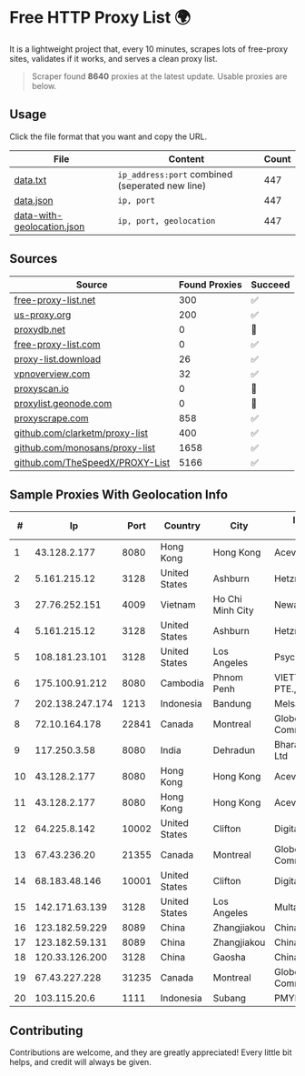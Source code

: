 
# Free HTTP Proxy List 🌍

It is a lightweight project that, every 10 minutes, scrapes lots of free-proxy sites, validates if it works, and serves a clean proxy list.


> Scraper found **8640** proxies at the latest update. Usable proxies are below.

## Usage

Click the file format that you want and copy the URL.


|File|Content|Count|
|----|-------|-----|
|[data.txt](https://raw.githubusercontent.com/themiralay/Proxy-List-World/master/data.txt)|`ip_address:port` combined (seperated new line)|447|
|[data.json](https://raw.githubusercontent.com/themiralay/Proxy-List-World/master/data.json)|`ip, port`|447|
|[data-with-geolocation.json](https://raw.githubusercontent.com/themiralay/Proxy-List-World/master/data-with-geolocation.json)|`ip, port, geolocation`|447|

## Sources

|Source|Found Proxies|Succeed|
|------|-------------|-------|
|[free-proxy-list.net](https://free-proxy-list.net)|300|✅|
|[us-proxy.org](https://www.us-proxy.org)|200|✅|
|[proxydb.net](http://proxydb.net)|0|🚫|
|[free-proxy-list.com](https://free-proxy-list.com/?page=&port=&type%5B%5D=http&type%5B%5D=https&up_time=0&search=Search)|0|✅|
|[proxy-list.download](https://www.proxy-list.download/HTTP)|26|✅|
|[vpnoverview.com](https://vpnoverview.com/privacy/anonymous-browsing/free-proxy-servers)|32|✅|
|[proxyscan.io](https://www.proxyscan.io)|0|🚫|
|[proxylist.geonode.com](https://proxylist.geonode.com/api/proxy-list?limit=300&page=1&sort_by=lastChecked&sort_type=desc&protocols=http,https)|0|🚫|
|[proxyscrape.com](https://api.proxyscrape.com/v2/?request=displayproxies&protocol=http&timeout=10000&country=all&ssl=all&anonymity=all)|858|✅|
|[github.com/clarketm/proxy-list](https://raw.githubusercontent.com/clarketm/proxy-list/master/proxy-list-raw.txt)|400|✅|
|[github.com/monosans/proxy-list](https://raw.githubusercontent.com/monosans/proxy-list/main/proxies/http.txt)|1658|✅|
|[github.com/TheSpeedX/PROXY-List](https://raw.githubusercontent.com/TheSpeedX/PROXY-List/master/http.txt)|5166|✅|


## Sample Proxies With Geolocation Info

|#|Ip|Port|Country|City|Internet Service Provider|
|-|--|----|-------|----|-------------------------|
|1|43.128.2.177|8080|Hong Kong|Hong Kong|Aceville Pte.ltd|
|2|5.161.215.12|3128|United States|Ashburn|Hetzner Online GmbH|
|3|27.76.252.151|4009|Vietnam|Ho Chi Minh City|Newass2011xDSLHCMC|
|4|5.161.215.12|3128|United States|Ashburn|Hetzner Online GmbH|
|5|108.181.23.101|3128|United States|Los Angeles|Psychz Networks|
|6|175.100.91.212|8080|Cambodia|Phnom Penh|VIETTEL (CAMBODIA) PTE., LTD|
|7|202.138.247.174|1213|Indonesia|Bandung|Melsa-i-net|
|8|72.10.164.178|22841|Canada|Montreal|GloboTech Communications|
|9|117.250.3.58|8080|India|Dehradun|Bharat Sanchar Nigam Ltd|
|10|43.128.2.177|8080|Hong Kong|Hong Kong|Aceville Pte.ltd|
|11|43.128.2.177|8080|Hong Kong|Hong Kong|Aceville Pte.ltd|
|12|64.225.8.142|10002|United States|Clifton|DigitalOcean, LLC|
|13|67.43.236.20|21355|Canada|Montreal|GloboTech Communications|
|14|68.183.48.146|10001|United States|Clifton|DigitalOcean, LLC|
|15|142.171.63.139|3128|United States|Los Angeles|Multacom Corporation|
|16|123.182.59.229|8089|China|Zhangjiakou|China Telecom|
|17|123.182.59.131|8089|China|Zhangjiakou|China Telecom|
|18|120.33.126.200|3128|China|Gaosha|Chinanet|
|19|67.43.227.228|31235|Canada|Montreal|GloboTech Communications|
|20|103.115.20.6|1111|Indonesia|Subang|PMYNET|



## Contributing

Contributions are welcome, and they are greatly appreciated! Every
little bit helps, and credit will always be given.

